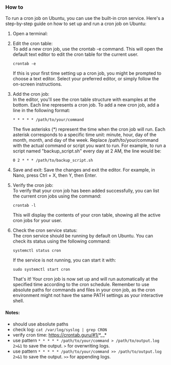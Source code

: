 ### How to

To run a cron job on Ubuntu, you can use the built-in cron service. Here's a step-by-step guide on how to set up and run a cron job on Ubuntu:

1. Open a terminal:  
 
2. Edit the cron table:  
    To add a new cron job, use the crontab -e command. This will open the default text editor to edit the cron table for the current user.

    ```
    crontab -e
    ```
    If this is your first time setting up a cron job, you might be prompted to choose a text editor. Select your preferred editor, or simply follow the on-screen instructions.

3. Add the cron job:  
    In the editor, you'll see the cron table structure with examples at the bottom. Each line represents a cron job. To add a new cron job, add a line in the following format:

    ```
    * * * * * /path/to/your/command
    ```

    The five asterisks (*) represent the time when the cron job will run. Each asterisk corresponds to a specific time unit: minute, hour, day of the month, month, and day of the week. Replace /path/to/your/command with the actual command or script you want to run. For example, to run a script named "backup_script.sh" every day at 2 AM, the line would be:

    ```
    0 2 * * * /path/to/backup_script.sh
    ```

3. Save and exit:
    Save the changes and exit the editor. For example, in Nano, press Ctrl + X, then Y, then Enter.

4. Verify the cron job:  
    To verify that your cron job has been added successfully, you can list the current cron jobs using the command:

    ```
    crontab -l
    ```
    This will display the contents of your cron table, showing all the active cron jobs for your user.

5. Check the cron service status:  
    The cron service should be running by default on Ubuntu. You can check its status using the following command:

    ```
    systemctl status cron
    ```

    If the service is not running, you can start it with:

    ```
    sudo systemctl start cron
    ```
    That's it! Your cron job is now set up and will run automatically at the specified time according to the cron schedule. Remember to use absolute paths for commands and files in your cron job, as the cron environment might not have the same PATH settings as your interactive shell.

#### Notes:
- should use absolute paths
- check log: `cat /var/log/syslog | grep CRON`
- verify cron time: https://crontab.guru/#1/_*_*_*_*
- use pattern `* * * * * /path/to/your/command > /path/to/output.log 2>&1` to save the output. `>` for overwriting logs.
- use pattern `* * * * * /path/to/your/command >> /path/to/output.log 2>&1` to save the output. `>>` for appending logs.